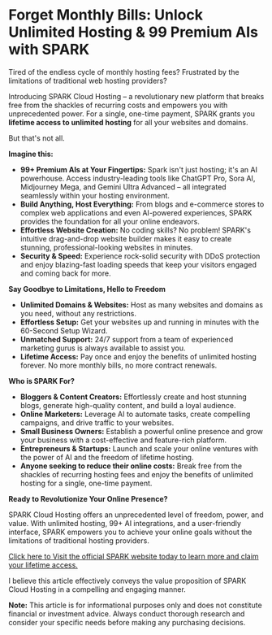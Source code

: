 # Forget Monthly Bills: Unlock Unlimited Hosting & 99 Premium AIs with SPARK

Tired of the endless cycle of monthly hosting fees? Frustrated by the limitations of traditional web hosting providers? 

Introducing SPARK Cloud Hosting – a revolutionary new platform that breaks free from the shackles of recurring costs and empowers you with unprecedented power. For a single, one-time payment, SPARK grants you **lifetime access to unlimited hosting** for all your websites and domains. 

But that's not all. 

**Imagine this:**

* **99+ Premium AIs at Your Fingertips:** Spark isn't just hosting; it's an AI powerhouse. Access industry-leading tools like ChatGPT Pro, Sora AI, Midjourney Mega, and Gemini Ultra Advanced – all integrated seamlessly within your hosting environment. 
* **Build Anything, Host Everything:** From blogs and e-commerce stores to complex web applications and even AI-powered experiences, SPARK provides the foundation for all your online endeavors.
* **Effortless Website Creation:** No coding skills? No problem! SPARK's intuitive drag-and-drop website builder makes it easy to create stunning, professional-looking websites in minutes. 
* **Security & Speed:** Experience rock-solid security with DDoS protection and enjoy blazing-fast loading speeds that keep your visitors engaged and coming back for more.

**Say Goodbye to Limitations, Hello to Freedom**

* **Unlimited Domains & Websites:** Host as many websites and domains as you need, without any restrictions.
* **Effortless Setup:** Get your websites up and running in minutes with the 60-Second Setup Wizard.
* **Unmatched Support:** 24/7 support from a team of experienced marketing gurus is always available to assist you.
* **Lifetime Access:** Pay once and enjoy the benefits of unlimited hosting forever. No more monthly bills, no more contract renewals.

**Who is SPARK For?**

* **Bloggers & Content Creators:** Effortlessly create and host stunning blogs, generate high-quality content, and build a loyal audience.
* **Online Marketers:** Leverage AI to automate tasks, create compelling campaigns, and drive traffic to your websites.
* **Small Business Owners:** Establish a powerful online presence and grow your business with a cost-effective and feature-rich platform.
* **Entrepreneurs & Startups:** Launch and scale your online ventures with the power of AI and the freedom of lifetime hosting.
* **Anyone seeking to reduce their online costs:** Break free from the shackles of recurring hosting fees and enjoy the benefits of unlimited hosting for a single, one-time payment.

**Ready to Revolutionize Your Online Presence?**

SPARK Cloud Hosting offers an unprecedented level of freedom, power, and value. With unlimited hosting, 99+ AI integrations, and a user-friendly interface, SPARK empowers you to achieve your online goals without the limitations of traditional hosting providers.

[Click here to Visit the official SPARK website today to learn more and claim your lifetime access.](https://www.prosoftreviews.com/spark-cloud-hosting-review/) 

I believe this article effectively conveys the value proposition of SPARK Cloud Hosting in a compelling and engaging manner.

**Note:** This article is for informational purposes only and does not constitute financial or investment advice. Always conduct thorough research and consider your specific needs before making any purchasing decisions.
